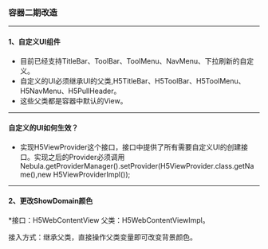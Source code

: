 ### 容器二期改造 ###

------------------
#### 1、自定义UI组件

* 目前已经支持TitleBar、ToolBar、ToolMenu、NavMenu、下拉刷新的自定义。
* 自定义的UI必须继承UI的父类,H5TitleBar、H5ToolBar、H5ToolMenu、H5NavMenu、H5PullHeader。
* 这些父类都是容器中默认的View。

----------------------------------
#### 自定义的UI如何生效？
* 实现H5ViewProvider这个接口，接口中提供了所有需要自定义UI的创建接口。实现之后的Provider必须调用 Nebula.getProviderManager().setProvider(H5ViewProvider.class.getName(),new H5ViewProviderImpl());

----------------------------------
#### 2、更改ShowDomain颜色

*接口：H5WebContentView  父类：H5WebContentViewImpl。

接入方式：继承父类，直接操作父类变量即可改变背景颜色。
